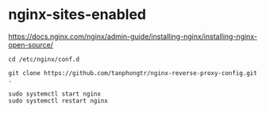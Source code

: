 # nginx-sites-enabled

https://docs.nginx.com/nginx/admin-guide/installing-nginx/installing-nginx-open-source/

```
cd /etc/nginx/conf.d

git clone https://github.com/tanphongtr/nginx-reverse-proxy-config.git .
```

```
sudo systemctl start nginx
sudo systemctl restart nginx
```
